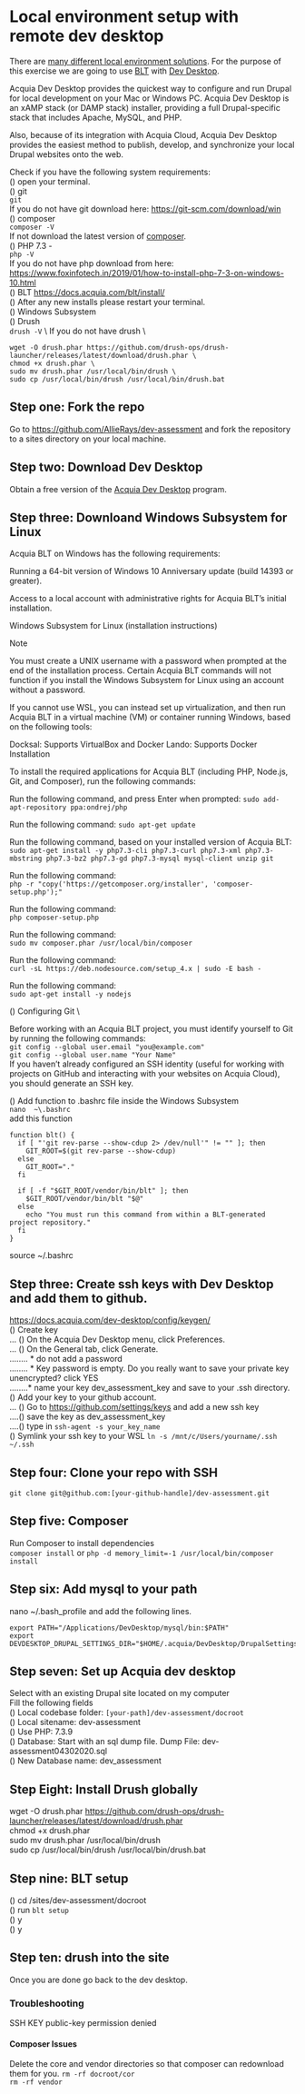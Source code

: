 # Local environment setup with remote dev desktop

There are [many different local environment solutions](https://docs.acquia.com/blt/install/local-development/).
For the purpose of this exercise we are going to use [BLT](https://docs.acquia.com/blt/) with [Dev Desktop](https://docs.acquia.com/dev-desktop/).
 
Acquia Dev Desktop provides the quickest way to configure and run Drupal for local development on your Mac or Windows PC. 
Acquia Dev Desktop is an xAMP stack (or DAMP stack) installer, providing a full Drupal-specific stack that includes Apache, MySQL, and PHP. 

Also, because of its integration with Acquia Cloud, Acquia Dev Desktop provides the easiest method to publish, develop, and synchronize your local Drupal websites onto the web.

Check if you have the following system requirements: \
() open your terminal.\
() git \
`git`\
If you do not have git download here: https://git-scm.com/download/win \
() composer \
`composer -V` \
If not download the latest version of [composer](https://getcomposer.org/doc/00-intro.md#installation-windows).\
() PHP 7.3 - \
`php -V` \
If you do not have php download from here: https://www.foxinfotech.in/2019/01/how-to-install-php-7-3-on-windows-10.html \
() BLT https://docs.acquia.com/blt/install/ \
() After any new installs please restart your terminal. \
() Windows Subsystem \
() Drush \
`drush -V` \ 
If you do not have drush \
```
wget -O drush.phar https://github.com/drush-ops/drush-launcher/releases/latest/download/drush.phar \
chmod +x drush.phar \
sudo mv drush.phar /usr/local/bin/drush \
sudo cp /usr/local/bin/drush /usr/local/bin/drush.bat
```

## Step one: Fork the repo
Go to https://github.com/AllieRays/dev-assessment and fork the repository to a sites directory on your local machine.

## Step two: Download Dev Desktop
Obtain a free version of the [Acquia Dev Desktop](https://dev.acquia.com/downloads) program.

## Step three: Downloand Windows Subsystem for Linux
Acquia BLT on Windows has the following requirements:

Running a 64-bit version of Windows 10 Anniversary update (build 14393 or greater).

Access to a local account with administrative rights for Acquia BLT’s initial installation.

Windows Subsystem for Linux (installation instructions)

Note

You must create a UNIX username with a password when prompted at the end of the installation process. Certain Acquia BLT commands will not function if you install the Windows Subsystem for Linux using an account without a password.

If you cannot use WSL, you can instead set up virtualization, and then run Acquia BLT in a virtual machine (VM) or container running Windows, based on the following tools:

Docksal: Supports VirtualBox and Docker
Lando: Supports Docker
Installation

To install the required applications for Acquia BLT (including PHP, Node.js, Git, and Composer), run the following commands:

Run the following command, and press Enter when prompted:
`sudo add-apt-repository ppa:ondrej/php`

Run the following command:
`sudo apt-get update`

Run the following command, based on your installed version of Acquia BLT:
`sudo apt-get install -y php7.3-cli php7.3-curl php7.3-xml php7.3-mbstring php7.3-bz2 php7.3-gd php7.3-mysql mysql-client unzip git`

Run the following command:\
`php -r "copy('https://getcomposer.org/installer', 'composer-setup.php');"`

Run the following command:\
`php composer-setup.php`

Run the following command:\
`sudo mv composer.phar /usr/local/bin/composer`

Run the following command:\
`curl -sL https://deb.nodesource.com/setup_4.x | sudo -E bash -`

Run the following command:\
`sudo apt-get install -y nodejs`

() Configuring Git \

Before working with an Acquia BLT project, you must identify yourself to Git by running the following commands:\
`git config --global user.email "you@example.com"`\
`git config --global user.name "Your Name"` \
If you haven’t already configured an SSH identity (useful for working with projects on GitHub and interacting with your websites on Acquia Cloud), you should generate an SSH key.

() Add function to .bashrc file 
inside the Windows Subsystem \
`nano  ~\.bashrc`\
add this function
```
function blt() {
  if [ "'git rev-parse --show-cdup 2> /dev/null'" != "" ]; then
    GIT_ROOT=$(git rev-parse --show-cdup)
  else
    GIT_ROOT="."
  fi

  if [ -f "$GIT_ROOT/vendor/bin/blt" ]; then
    $GIT_ROOT/vendor/bin/blt "$@"
  else
    echo "You must run this command from within a BLT-generated project repository."
  fi
}
```
source ~/.bashrc


## Step three: Create ssh keys with Dev Desktop and add them to github.
https://docs.acquia.com/dev-desktop/config/keygen/  \
() Create key  \
... () On the Acquia Dev Desktop menu, click Preferences.   \
... () On the General tab, click Generate.   \
........ * do not add a password  \
........ * Key password is empty. Do you really want to save your private key unencrypted? click YES  \
........* name your key dev_assessment_key and save to your .ssh directory.  \
() Add your key to your github account.  \
... () Go to https://github.com/settings/keys and add a new ssh key  \
....() save the key as dev_assessment_key \
....() type in `ssh-agent -s your_key_name` \
() Symlink your ssh key to your WSL `ln -s /mnt/c/Users/yourname/.ssh ~/.ssh`

## Step four: Clone your repo with SSH
`git clone git@github.com:[your-github-handle]/dev-assessment.git`

## Step five: Composer
Run Composer to install dependencies  \
`composer install`
or 
`php -d memory_limit=-1 /usr/local/bin/composer install`


## Step six: Add mysql to your path
nano ~/.bash_profile and add the following lines.
```
export PATH="/Applications/DevDesktop/mysql/bin:$PATH" 
export DEVDESKTOP_DRUPAL_SETTINGS_DIR="$HOME/.acquia/DevDesktop/DrupalSettings"
```

## Step seven: Set up Acquia dev desktop
Select with an existing Drupal site located on my computer\
Fill the following fields  \
() Local codebase folder: `[your-path]/dev-assessment/docroot`   \
() Local sitename: dev-assessment   \
() Use PHP: 7.3.9   \
() Database: Start with an sql dump file. Dump File: dev-assessment04302020.sql \
() New Database name: dev_assessment 


## Step Eight: Install Drush globally 
wget -O drush.phar https://github.com/drush-ops/drush-launcher/releases/latest/download/drush.phar \
chmod +x drush.phar \
sudo mv drush.phar /usr/local/bin/drush \
sudo cp /usr/local/bin/drush /usr/local/bin/drush.bat

## Step nine: BLT setup 
() cd /sites/dev-assessment/docroot \
() run `blt setup` \
() y \
() y 

## Step ten: drush into the site
Once you are done go back to the dev desktop. 

### Troubleshooting 
SSH KEY public-key permission denied 

#### Composer Issues 
Delete the core and vendor directories so that composer can redownload them for you. 
`rm -rf docroot/cor` \
`rm -rf vendor`

